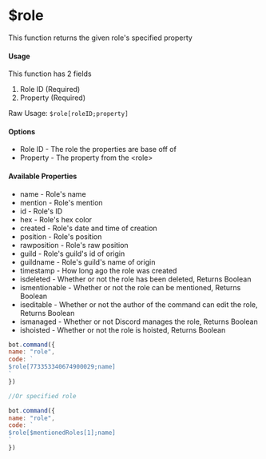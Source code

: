 # $role

This function returns the given role's specified property

#### Usage

This function has 2 fields

1. Role ID (Required)
2. Property (Required)

Raw Usage: `$role[roleID;property]`

#### Options

* Role ID - The role the properties are base off of
* Property - The property from the \<role>

#### Available Properties

* name - Role's name
* mention - Role's mention
* id - Role's ID
* hex - Role's hex color
* created - Role's date and time of creation
* position - Role's position
* rawposition - Role's raw position
* guild - Role's guild's id of origin
* guildname - Role's guild's name of origin
* timestamp - How long ago the role was created
* isdeleted - Whether or not the role has been deleted, Returns Boolean
* ismentionable - Whether or not the role can be mentioned, Returns Boolean
* iseditable - Whether or not the author of the command can edit the role, Returns Boolean
* ismanaged - Whether or not Discord manages the role, Returns Boolean
* ishoisted - Whether or not the role is hoisted, Returns Boolean

```javascript
bot.command({
name: "role",
code: `
$role[773353340674900029;name]
`
})

//Or specified role

bot.command({
name: "role",
code: `
$role[$mentionedRoles[1];name]
`
})
```
